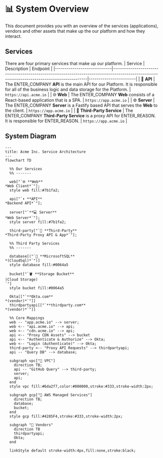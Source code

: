 # 📊 System Overview

This document provides you with an overview of the services (applications), vendors and other assets that make up the our platform and how they interact.

## Services

There are four primary services that make up our platform.
| Service                      | Description                                                                                                                                   | Endpoint               |
|-----------------------------|-----------------------------------------------------------------------------------------------------------------------------------------------|------------------------|
| 🔌 **API**                  | The ENTER_COMPANY **API** is the main API for our Platform. It is responsible for all of the business logic and data storage for the Platform. | `https://api.acme.io` |
| 🌐 **Web**                  | The ENTER_COMPANY **Web** consists of a React-based application that is a SPA.                                                                | `https://app.acme.io` |
| ⚙ **Server**               | The ENTER_COMPANY **Server** is a Fastify based API that serves the **Web** to the client.                                                     | `https://app.acme.io` |
| 🔗 **Third-Party Service**  | The ENTER_COMPANY **Third-Party Service** is a proxy API for ENTER_REASON. It is responsible for ENTER_REASON.                                | `https://app.acme.io` |

## System Diagram

```mermaid
---
title: Acme Inc. Service Architecture
---
flowchart TD

  %% Our Services
  %% -------

  web["`🌐 **Web**
*Web Client*`"];
  style web fill:#7b1fa2;

  api["`⬆️ **API**
*Backend API*`"];

  server["`**💻 Server**
*Web Server*`"];
  style server fill:#7b1fa2;

  third-party["`🐙 **Third-Party**
*Third-Party Proxy API & App*`"];

  %% Third Party Services
  %% -------

  database[("`🐘 **MicrosoftSQL**
*(CloudSql)*`")]
  style database fill:#0064a5

  bucket["`🪣 **Storage Bucket**
(Cloud Storage)
`"]
  style bucket fill:#0064a5

  Okta[["`**Okta.com**
*(vendor)*`"]]
  thirdpartyapi[["`**thirdparty.com**
*(vendor)*`"]]  

  %% Core Mappings
  web -- "app.acme.io" --> server;
  web <-- "api.acme.io" --> api;
  web <-- "cdn.acme.io" --> api;
  api <-- "Proxy CDN Assets" --> bucket
  api <-- "Authenticate & Authorize" --> Okta;
  web <-- "Login (Authenticate)" --> Okta;
  third-party <-- "Proxy API Requests" --> thirdpartyapi;
  api -- "Query DB" --> database;

  subgraph vpc["🛜 VPC"]
    direction TB;
    api -- "GitHub Query" --> third-party;
    server;
    api;
  end
  style vpc fill:#6da2f7,color:#000000,stroke:#333,stroke-width:2px;

  subgraph gcp["💽 AWS Managed Services"]
    direction TB;
    database;
    bucket;
  end
  style gcp fill:#4285F4,stroke:#333,stroke-width:2px;

  subgraph "🏪 Vendors"
    direction TB
    thirdpartyapi;
    Okta;
  end

  linkStyle default stroke-width:4px,fill:none,stroke:black;
```

